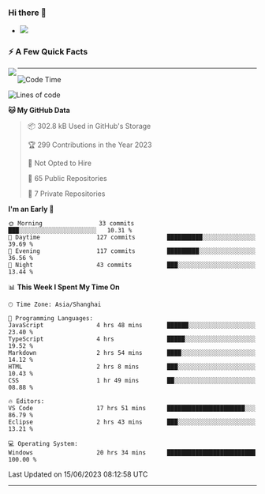 ### Hi there 👋
- ![](https://komarev.com/ghpvc/?username=imnxg&color=green)
<!--
**imnxg/imnxg** is a ✨ _special_ ✨ repository because its `README.md` (this file) appears on your GitHub profile.

Here are some ideas to get you started:

- 🔭 I’m currently working on ...
- 🌱 I’m currently learning ...
- 👯 I’m looking to collaborate on ...
- 🤔 I’m looking for help with ...
- 💬 Ask me about ...
- 📫 How to reach me: ...
- 😄 Pronouns: ...
- ⚡ Fun fact: ...
-->

### ⚡️ A Few Quick Facts

<img align="left" src="https://github-readme-stats-i.vercel.app/api?username=imnxg&show_icons=true&icon_color=1573B3&hide_title=true&text_color=718096&bg_color=00000000&hide_border=true"/>

<!-- <ul>
    <li> 🌱 I’m currently learning Go、Docker、Kubernetes.</li>
    <li> 👯 I’m looking to collaborate on anything open source.</li>
    <li> 📝 I regulary write articles on <a href="https://dmego.cn">https://dmego.cn</a>.</li>
    <li> ⚡ Fun fact: I ❤️ 😻.</li>
</ul> -->

---
<!--START_SECTION:waka-->
![Code Time](http://img.shields.io/badge/Code%20Time-141%20hrs%2038%20mins-blue)

![Lines of code](https://img.shields.io/badge/From%20Hello%20World%20I%27ve%20Written-471.0%20thousand%20lines%20of%20code-blue)

**🐱 My GitHub Data** 

> 📦 302.8 kB Used in GitHub's Storage 
 > 
> 🏆 299 Contributions in the Year 2023
 > 
> 🚫 Not Opted to Hire
 > 
> 📜 65 Public Repositories 
 > 
> 🔑 7 Private Repositories 
 > 
**I'm an Early 🐤** 

```text
🌞 Morning                33 commits          ███░░░░░░░░░░░░░░░░░░░░░░   10.31 % 
🌆 Daytime                127 commits         ██████████░░░░░░░░░░░░░░░   39.69 % 
🌃 Evening                117 commits         █████████░░░░░░░░░░░░░░░░   36.56 % 
🌙 Night                  43 commits          ███░░░░░░░░░░░░░░░░░░░░░░   13.44 % 
```


📊 **This Week I Spent My Time On** 

```text
🕑︎ Time Zone: Asia/Shanghai

💬 Programming Languages: 
JavaScript               4 hrs 48 mins       ██████░░░░░░░░░░░░░░░░░░░   23.40 % 
TypeScript               4 hrs               █████░░░░░░░░░░░░░░░░░░░░   19.52 % 
Markdown                 2 hrs 54 mins       ████░░░░░░░░░░░░░░░░░░░░░   14.12 % 
HTML                     2 hrs 8 mins        ███░░░░░░░░░░░░░░░░░░░░░░   10.43 % 
CSS                      1 hr 49 mins        ██░░░░░░░░░░░░░░░░░░░░░░░   08.88 % 

🔥 Editors: 
VS Code                  17 hrs 51 mins      ██████████████████████░░░   86.79 % 
Eclipse                  2 hrs 43 mins       ███░░░░░░░░░░░░░░░░░░░░░░   13.21 % 

💻 Operating System: 
Windows                  20 hrs 34 mins      █████████████████████████   100.00 % 
```


 Last Updated on 15/06/2023 08:12:58 UTC
<!--END_SECTION:waka-->

---
<!--
<table>
<tr>
<td valign="top" width="50%">    -->
<!-- waka-box start -->
<!--
#### <a href="https://gist.github.com/01acb8c86000072f1e040b2a7757e8e5" target="_blank">📊 Weekly development breakdown</a>
```text
Go              🕓 32h17m ████████████████████▎░ 92.2%
XML             🕓 1h8m   ▋░░░░░░░░░░░░░░░░░░░░░  3.2%
Other           🕓 52m    ▌░░░░░░░░░░░░░░░░░░░░░  2.5%
PHP             🕓 23m    ▏░░░░░░░░░░░░░░░░░░░░░  1.1%
CSV             🕓 7m     ░░░░░░░░░░░░░░░░░░░░░░  0.4%
```
  -->

<!-- Powered by https://github.com/YouEclipse/waka-box-go . -->
<!-- waka-box end -->

<!-- [powered by waka-box-go](https://github.com/YouEclipse/waka-box-go) -->
<!--
</td>
<td valign="top" width="50%">
    -->

